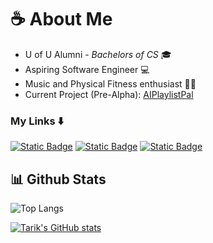 # :coffee: About Me
- U of U Alumni - _Bachelors of CS_ 🎓
- Aspiring Software Engineer 💻
- Music and Physical Fitness enthusiast 🎵🏃
- Current Project (Pre-Alpha): [AIPlaylistPal](https://github.com/TarikVu/ai_playlist_pal)

### My Links ⬇️
[![Static Badge](https://img.shields.io/badge/LinkedIn-0072b1?logo=linkedin)](https://www.linkedin.com/in/tarik-vu-020043210) [![Static Badge](https://img.shields.io/badge/Resume-FFFFFF?logo=microsoftword&logoColor=212121)](https://drive.google.com/file/d/1TXRFTCfWAhsASrpsQ0ptwJ2bmv-3whd2/view?usp=sharing) 
[![Static Badge](https://img.shields.io/badge/LeetCode-black?style=flat&logo=LeetCode)
](https://leetcode.com/TarikVu/) 





## 📊 Github Stats
![Top Langs](https://github-readme-stats.vercel.app/api/top-langs/?username=TarikVu\&layout=compact\&theme=tokyonight\&title_color=f8f8f8)

[![Tarik's GitHub stats](https://github-readme-stats.vercel.app/api?username=TarikVu\&custom_title=My%20Stats\&title_color=f8f8f8\&show_icons=true\&theme=tokyonight\&rank_icon=github\&hide=contribs)](https://github.com/anuraghazra/github-readme-stats)


